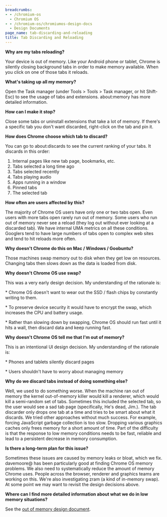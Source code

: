 ```yaml
---
breadcrumbs:
- - /chromium-os
  - Chromium OS
- - /chromium-os/chromiumos-design-docs
  - Design Documents
page_name: tab-discarding-and-reloading
title: Tab Discarding and Reloading
---
```


**Why are my tabs reloading?**

Your device is out of memory. Like your Android phone or tablet, Chrome is
silently closing background tabs in order to make memory available. When you
click on one of those tabs it reloads.

**What's taking up all my memory?**

Open the Task manager (under Tools &gt; Tools &gt; Task manager, or hit
Shift-Esc) to see the usage of tabs and extensions. about:memory has more
detailed information.

**How can I make it stop?**

Close some tabs or uninstall extensions that take a lot of memory. If there's a
specific tab you don't want discarded, right-click on the tab and pin it.

**How does Chrome choose which tab to discard?**

You can go to about:discards to see the current ranking of your tabs. It
discards in this order:

1.  Internal pages like new tab page, bookmarks, etc.
2.  Tabs selected a long time ago
3.  Tabs selected recently
4.  Tabs playing audio
5.  Apps running in a window
6.  Pinned tabs
7.  The selected tab

**How often are users affected by this?**

The majority of Chrome OS users have only one or two tabs open. Even users with
more tabs open rarely run out of memory. Some users who run out of memory never
see a reload (they log out without ever looking at a discarded tab). We have
internal UMA metrics on all these conditions. Googlers tend to have large
numbers of tabs open to complex web sites and tend to hit reloads more often.

**Why doesn't Chrome do this on Mac / Windows / Goobuntu?**

Those machines swap memory out to disk when they get low on resources. Changing
tabs then slows down as the data is loaded from disk.

**Why doesn't Chrome OS use swap?**

This was a very early design decision. My understanding of the rationale is:

\* Chrome OS doesn't want to wear out the SSD / flash chips by constantly
writing to them.

\* To preserve device security it would have to encrypt the swap, which
increases the CPU and battery usage.

\* Rather than slowing down by swapping, Chrome OS should run fast until it hits
a wall, then discard data and keep running fast.

**Why doesn't Chrome OS tell me that I'm out of memory?**

This is an intentional UI design decision. My understanding of the rationale is:

\* Phones and tablets silently discard pages

\* Users shouldn't have to worry about managing memory

**Why do we discard tabs instead of doing something else?**

Well, we used to do something worse. When the machine ran out of memory the
kernel out-of-memory killer would kill a renderer, which would kill a
semi-random set of tabs. Sometimes this included the selected tab, so the user
would see a sad tab page (specifically, He's dead, Jim.). The tab discarder only
drops one tab at a time and tries to be smart about what it discards. We tried
other approaches without much success. For example, forcing JavaScript garbage
collection is too slow. Dropping various graphics caches only frees memory for a
short amount of time. Part of the difficulty is that the response to low memory
conditions needs to be fast, reliable and lead to a persistent decrease in
memory consumption.

**Is there a long-term plan for this issue?**

Sometimes these issues are caused by memory leaks or bloat, which we fix.
davemoore@ has been particularly good at finding Chrome OS memory problems. We
also need to systematically reduce the amount of memory Chrome uses. People
across the browser, renderer and graphics teams are working on this. We're also
investigating zram (a kind of in-memory swap). At some point we may want to
revisit the design decisions above.

**Where can I find more detailed information about what we do in low memory
situations?**

See the [out of memory design
document](/chromium-os/chromiumos-design-docs/out-of-memory-handling).
